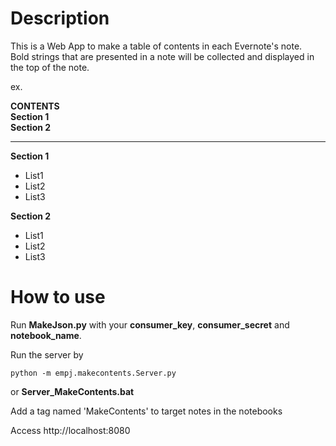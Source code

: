 Description
===========
This is a Web App to make a table of contents in each Evernote's note.  
Bold strings that are presented in a note will be collected and displayed in the top of the note.  

ex.  

**CONTENTS**  
**Section 1**  
**Section 2** 

---
**Section 1**  
* List1
* List2
* List3  
    
**Section 2**  
* List1
* List2
* List3
    
How to use
==========
Run **MakeJson.py** with your **consumer_key**, **consumer_secret** and **notebook_name**.  
  
Run the server by  
```DIGITAL Command Language
python -m empj.makecontents.Server.py
```    
or **Server_MakeContents.bat**  

Add a tag named 'MakeContents' to target notes in the notebooks  

Access http://localhost:8080 
